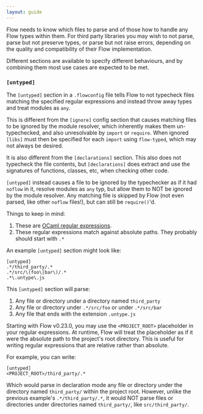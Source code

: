 ```yaml
---
layout: guide
---
```


Flow needs to know which files to parse and of those how to handle any Flow types within them. For third party libraries you may wish to not parse, parse but not preserve types, or parse but not raise errors, depending on the quality and compatibility of their Flow implementation.

Different sections are available to specify different behaviours, and by combining them most use cases are expected to be met.

### `[untyped]` <a class="toc" id="toc-untyped" href="#toc-untyped"></a>

The `[untyped]` section in a `.flowconfig` file tells Flow to not typecheck files
matching the specified regular expressions and instead throw away types and treat modules as `any`.

This is different from the `[ignore]` config section that causes matching files to be ignored by the module resolver, which inherently makes them un-typechecked, and also unresolvable by `import` or `require`. When ignored `[libs]` must then be specified for each `import` using `flow-typed`, which may not always be desired.

It is also different from the `[declarations]` section. This also does not typecheck the file contents, but `[declarations]` does extract and use the signatures of functions, classes, etc, when checking other code.

`[untyped]` instead causes a file to be ignored by the typechecker as if it had `noflow` in it, resolve modules as `any` typ, but allow them to NOT be ignored by the module resolver. Any matching file is skipped by Flow (not even parsed, like other `noflow` files!), but can still be `require()`'d.

Things to keep in mind:

1.  These are [OCaml regular expressions](http://caml.inria.fr/pub/docs/manual-ocaml/libref/Str.html#TYPEregexp).
2.  These regular expressions match against absolute paths. They probably should
    start with `.*`

An example `[untyped]` section might look like:

```
[untyped]
.*/third_party/.*
.*/src/\(foo\|bar\)/.*
.*\.untype\.js
```

This `[untyped]` section will parse:

1.  Any file or directory under a directory named `third_party`
2.  Any file or directory under `.*/src/foo` or under `.*/src/bar`
3.  Any file that ends with the extension `.untype.js`

Starting with Flow v0.23.0, you may use the `<PROJECT_ROOT>` placeholder in
your regular expressions. At runtime, Flow will treat the placeholder as if it
were the absolute path to the project's root directory. This is useful for
writing regular expressions that are relative rather than absolute.

For example, you can write:

```
[untyped]
<PROJECT_ROOT>/third_party/.*
```

Which would parse in declaration mode any file or directory under the directory
named `third_party/` within the project root. However, unlike the previous
example's `.*/third_party/.*`, it would NOT parse files or directories under
directories named `third_party/`, like `src/third_party/`.


